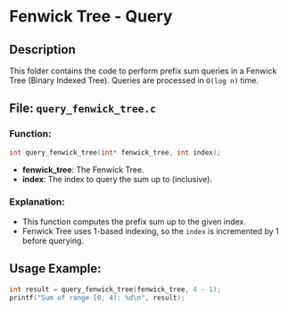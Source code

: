 # Fenwick Tree - Query

## Description
This folder contains the code to perform prefix sum queries in a Fenwick Tree (Binary Indexed Tree). Queries are processed in `O(log n)` time.

## File: `query_fenwick_tree.c`

### Function:

```c
int query_fenwick_tree(int* fenwick_tree, int index);
```
- **fenwick_tree**: The Fenwick Tree.
- **index**: The index to query the sum up to (inclusive).

### Explanation:
- This function computes the prefix sum up to the given index.
- Fenwick Tree uses 1-based indexing, so the `index` is incremented by 1 before querying.

## Usage Example:
```c
int result = query_fenwick_tree(fenwick_tree, 4 - 1);
printf("Sum of range [0, 4): %d\n", result);
```